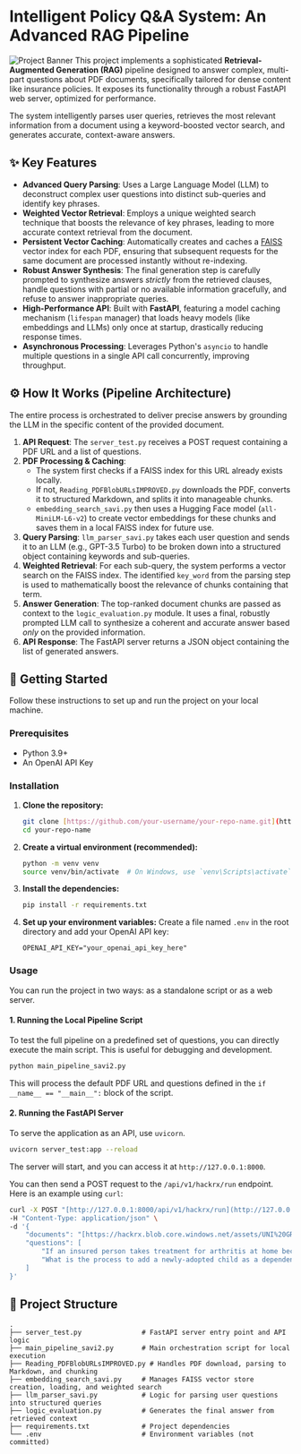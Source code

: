 # Intelligent Policy Q&A System: An Advanced RAG Pipeline

![Project Banner](https://i.imgur.com/your-image-url.png) This project implements a sophisticated **Retrieval-Augmented Generation (RAG)** pipeline designed to answer complex, multi-part questions about PDF documents, specifically tailored for dense content like insurance policies. It exposes its functionality through a robust FastAPI web server, optimized for performance.

The system intelligently parses user queries, retrieves the most relevant information from a document using a keyword-boosted vector search, and generates accurate, context-aware answers.

## ✨ Key Features

* **Advanced Query Parsing**: Uses a Large Language Model (LLM) to deconstruct complex user questions into distinct sub-queries and identify key phrases.
* **Weighted Vector Retrieval**: Employs a unique weighted search technique that boosts the relevance of key phrases, leading to more accurate context retrieval from the document.
* **Persistent Vector Caching**: Automatically creates and caches a [FAISS](https://github.com/facebookresearch/faiss) vector index for each PDF, ensuring that subsequent requests for the same document are processed instantly without re-indexing.
* **Robust Answer Synthesis**: The final generation step is carefully prompted to synthesize answers *strictly* from the retrieved clauses, handle questions with partial or no available information gracefully, and refuse to answer inappropriate queries.
* **High-Performance API**: Built with **FastAPI**, featuring a model caching mechanism (`lifespan` manager) that loads heavy models (like embeddings and LLMs) only once at startup, drastically reducing response times.
* **Asynchronous Processing**: Leverages Python's `asyncio` to handle multiple questions in a single API call concurrently, improving throughput.

## ⚙️ How It Works (Pipeline Architecture)

The entire process is orchestrated to deliver precise answers by grounding the LLM in the specific content of the provided document.

1.  **API Request**: The `server_test.py` receives a POST request containing a PDF URL and a list of questions.
2.  **PDF Processing & Caching**:
    * The system first checks if a FAISS index for this URL already exists locally.
    * If not, `Reading_PDFBlobURLsIMPROVED.py` downloads the PDF, converts it to structured Markdown, and splits it into manageable chunks.
    * `embedding_search_savi.py` then uses a Hugging Face model (`all-MiniLM-L6-v2`) to create vector embeddings for these chunks and saves them in a local FAISS index for future use.
3.  **Query Parsing**: `llm_parser_savi.py` takes each user question and sends it to an LLM (e.g., GPT-3.5 Turbo) to be broken down into a structured object containing keywords and sub-queries.
4.  **Weighted Retrieval**: For each sub-query, the system performs a vector search on the FAISS index. The identified `key_word` from the parsing step is used to mathematically boost the relevance of chunks containing that term.
5.  **Answer Generation**: The top-ranked document chunks are passed as context to the `logic_evaluation.py` module. It uses a final, robustly prompted LLM call to synthesize a coherent and accurate answer based *only* on the provided information.
6.  **API Response**: The FastAPI server returns a JSON object containing the list of generated answers.

## 🚀 Getting Started

Follow these instructions to set up and run the project on your local machine.

### Prerequisites

* Python 3.9+
* An OpenAI API Key

### Installation

1.  **Clone the repository:**
    ```bash
    git clone [https://github.com/your-username/your-repo-name.git](https://github.com/your-username/your-repo-name.git)
    cd your-repo-name
    ```

2.  **Create a virtual environment (recommended):**
    ```bash
    python -m venv venv
    source venv/bin/activate  # On Windows, use `venv\Scripts\activate`
    ```

3.  **Install the dependencies:**
    ```bash
    pip install -r requirements.txt
    ```

4.  **Set up your environment variables:**
    Create a file named `.env` in the root directory and add your OpenAI API key:
    ```
    OPENAI_API_KEY="your_openai_api_key_here"
    ```

### Usage

You can run the project in two ways: as a standalone script or as a web server.

#### 1. Running the Local Pipeline Script

To test the full pipeline on a predefined set of questions, you can directly execute the main script. This is useful for debugging and development.

```bash
python main_pipeline_savi2.py
```
This will process the default PDF URL and questions defined in the `if __name__ == "__main__":` block of the script.

#### 2. Running the FastAPI Server

To serve the application as an API, use `uvicorn`.

```bash
uvicorn server_test:app --reload
```
The server will start, and you can access it at `http://127.0.0.1:8000`.

You can then send a POST request to the `/api/v1/hackrx/run` endpoint. Here is an example using `curl`:

```bash
curl -X POST "[http://127.0.0.1:8000/api/v1/hackrx/run](http://127.0.0.1:8000/api/v1/hackrx/run)" \
-H "Content-Type: application/json" \
-d '{
    "documents": "[https://hackrx.blob.core.windows.net/assets/UNI%20GROUP%20HEALTH%20INSURANCE%20POLICY%20-%20UIIHLGP26043V022526%201.pdf?sv=2023-01-03&spr=https&st=2025-07-31T17%3A06%3A03Z&se=2026-08-01T17%3A06%3A00Z&sr=b&sp=r&sig=wLlooaThgRx91i2z4WaeggT0qnuUUEzIUKj42GsvMfg%3D](https://hackrx.blob.core.windows.net/assets/UNI%20GROUP%20HEALTH%20INSURANCE%20POLICY%20-%20UIIHLGP26043V022526%201.pdf?sv=2023-01-03&spr=https&st=2025-07-31T17%3A06%3A03Z&se=2026-08-01T17%3A06%3A00Z&sr=b&sp=r&sig=wLlooaThgRx91i2z4WaeggT0qnuUUEzIUKj42GsvMfg%3D)",
    "questions": [
        "If an insured person takes treatment for arthritis at home because no hospital beds are available, under what circumstances would these expenses NOT be covered?",
        "What is the process to add a newly-adopted child as a dependent, and can the insurer refuse cover?"
    ]
}'
```

## 📂 Project Structure

```
.
├── server_test.py               # FastAPI server entry point and API logic
├── main_pipeline_savi2.py       # Main orchestration script for local execution
├── Reading_PDFBlobURLsIMPROVED.py # Handles PDF download, parsing to Markdown, and chunking
├── embedding_search_savi.py     # Manages FAISS vector store creation, loading, and weighted search
├── llm_parser_savi.py           # Logic for parsing user questions into structured queries
├── logic_evaluation.py          # Generates the final answer from retrieved context
├── requirements.txt             # Project dependencies
└── .env                         # Environment variables (not committed)
```
